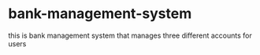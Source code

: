 # bank-management-system
this is bank management system that manages three different accounts for users 
